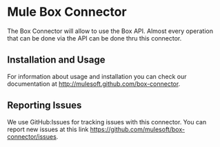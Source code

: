 Mule Box Connector
=========================

The Box Connector will allow to use the Box API. Almost every operation that can be done via the API can be done thru this connector.

Installation and Usage
----------------------

For information about usage and installation you can check our documentation at http://mulesoft.github.com/box-connector.

Reporting Issues
----------------

We use GitHub:Issues for tracking issues with this connector. You can report new issues at this link https://github.com/mulesoft/box-connector/issues.